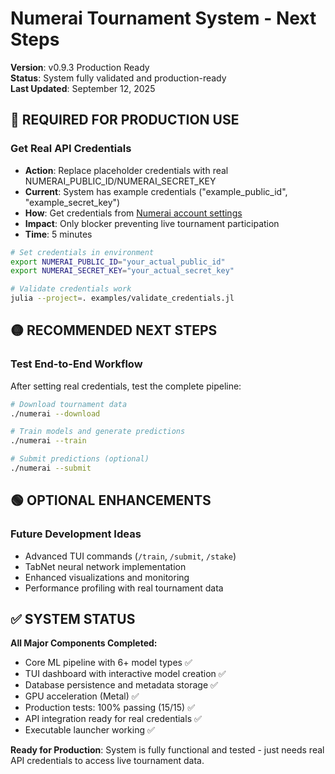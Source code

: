 # Numerai Tournament System - Next Steps

**Version**: v0.9.3 Production Ready  
**Status**: System fully validated and production-ready  
**Last Updated**: September 12, 2025

## 🔴 REQUIRED FOR PRODUCTION USE

### Get Real API Credentials
- **Action**: Replace placeholder credentials with real NUMERAI_PUBLIC_ID/NUMERAI_SECRET_KEY
- **Current**: System has example credentials ("example_public_id", "example_secret_key")  
- **How**: Get credentials from [Numerai account settings](https://numer.ai/account)
- **Impact**: Only blocker preventing live tournament participation
- **Time**: 5 minutes

```bash
# Set credentials in environment
export NUMERAI_PUBLIC_ID="your_actual_public_id"
export NUMERAI_SECRET_KEY="your_actual_secret_key"

# Validate credentials work
julia --project=. examples/validate_credentials.jl
```

## 🟡 RECOMMENDED NEXT STEPS

### Test End-to-End Workflow
After setting real credentials, test the complete pipeline:

```bash
# Download tournament data
./numerai --download

# Train models and generate predictions  
./numerai --train

# Submit predictions (optional)
./numerai --submit
```

## 🟢 OPTIONAL ENHANCEMENTS

### Future Development Ideas
- Advanced TUI commands (`/train`, `/submit`, `/stake`)
- TabNet neural network implementation  
- Enhanced visualizations and monitoring
- Performance profiling with real tournament data

## ✅ SYSTEM STATUS

**All Major Components Completed:**
- Core ML pipeline with 6+ model types ✅
- TUI dashboard with interactive model creation ✅  
- Database persistence and metadata storage ✅
- GPU acceleration (Metal) ✅
- Production tests: 100% passing (15/15) ✅
- API integration ready for real credentials ✅
- Executable launcher working ✅

**Ready for Production**: System is fully functional and tested - just needs real API credentials to access live tournament data.